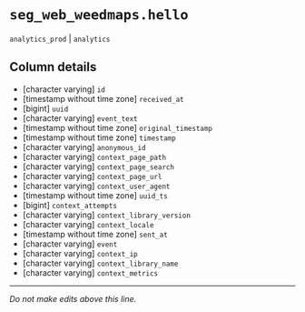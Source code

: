 # `seg_web_weedmaps.hello`
`analytics_prod` | `analytics`

## Column details
* [character varying] `id`
* [timestamp without time zone] `received_at`
* [bigint]    `uuid`
* [character varying] `event_text`
* [timestamp without time zone] `original_timestamp`
* [timestamp without time zone] `timestamp`
* [character varying] `anonymous_id`
* [character varying] `context_page_path`
* [character varying] `context_page_search`
* [character varying] `context_page_url`
* [character varying] `context_user_agent`
* [timestamp without time zone] `uuid_ts`
* [bigint]    `context_attempts`
* [character varying] `context_library_version`
* [character varying] `context_locale`
* [timestamp without time zone] `sent_at`
* [character varying] `event`
* [character varying] `context_ip`
* [character varying] `context_library_name`
* [character varying] `context_metrics`

-------------------------------------------------------------------------------
*Do not make edits above this line.*
